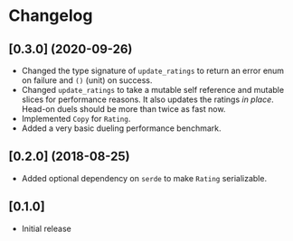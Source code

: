 # Changelog

## [0.3.0] (2020-09-26)

* Changed the type signature of `update_ratings` to return an error 
  enum on failure and `()` (unit) on success.
* Changed `update_ratings` to take a mutable self reference and
  mutable slices for performance reasons. It also updates the ratings
  *in place*. Head-on duels should be more than twice as fast now.
* Implemented `Copy` for `Rating`.
* Added a very basic dueling performance benchmark.

## [0.2.0] (2018-08-25)

* Added optional dependency on `serde` to make `Rating` serializable.

## [0.1.0]

* Initial release

